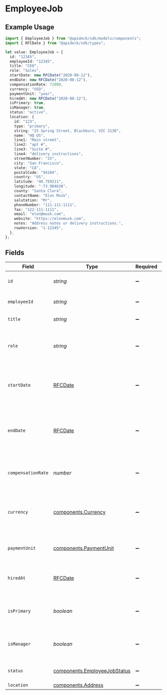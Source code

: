 # EmployeeJob

## Example Usage

```typescript
import { EmployeeJob } from "@apideck/sdk/models/components";
import { RFCDate } from "@apideck/sdk/types";

let value: EmployeeJob = {
  id: "12345",
  employeeId: "12345",
  title: "CEO",
  role: "Sales",
  startDate: new RFCDate("2020-08-12"),
  endDate: new RFCDate("2020-08-12"),
  compensationRate: 72000,
  currency: "USD",
  paymentUnit: "year",
  hiredAt: new RFCDate("2020-08-12"),
  isPrimary: true,
  isManager: true,
  status: "active",
  location: {
    id: "123",
    type: "primary",
    string: "25 Spring Street, Blackburn, VIC 3130",
    name: "HQ US",
    line1: "Main street",
    line2: "apt #",
    line3: "Suite #",
    line4: "delivery instructions",
    streetNumber: "25",
    city: "San Francisco",
    state: "CA",
    postalCode: "94104",
    country: "US",
    latitude: "40.759211",
    longitude: "-73.984638",
    county: "Santa Clara",
    contactName: "Elon Musk",
    salutation: "Mr",
    phoneNumber: "111-111-1111",
    fax: "122-111-1111",
    email: "elon@musk.com",
    website: "https://elonmusk.com",
    notes: "Address notes or delivery instructions.",
    rowVersion: "1-12345",
  },
};
```

## Fields

| Field                                                                                                                              | Type                                                                                                                               | Required                                                                                                                           | Description                                                                                                                        | Example                                                                                                                            |
| ---------------------------------------------------------------------------------------------------------------------------------- | ---------------------------------------------------------------------------------------------------------------------------------- | ---------------------------------------------------------------------------------------------------------------------------------- | ---------------------------------------------------------------------------------------------------------------------------------- | ---------------------------------------------------------------------------------------------------------------------------------- |
| `id`                                                                                                                               | *string*                                                                                                                           | :heavy_minus_sign:                                                                                                                 | A unique identifier for an object.                                                                                                 | 12345                                                                                                                              |
| `employeeId`                                                                                                                       | *string*                                                                                                                           | :heavy_minus_sign:                                                                                                                 | A unique identifier for an object.                                                                                                 | 12345                                                                                                                              |
| `title`                                                                                                                            | *string*                                                                                                                           | :heavy_minus_sign:                                                                                                                 | The job title of the person.                                                                                                       | CEO                                                                                                                                |
| `role`                                                                                                                             | *string*                                                                                                                           | :heavy_minus_sign:                                                                                                                 | The position and responsibilities of the person within the organization.                                                           | Sales                                                                                                                              |
| `startDate`                                                                                                                        | [RFCDate](../../types/rfcdate.md)                                                                                                  | :heavy_minus_sign:                                                                                                                 | The date on which the employee starts working in their current job role.                                                           | 2020-08-12                                                                                                                         |
| `endDate`                                                                                                                          | [RFCDate](../../types/rfcdate.md)                                                                                                  | :heavy_minus_sign:                                                                                                                 | The date on which the employee leaves or is expected to leave their current job role.                                              | 2020-08-12                                                                                                                         |
| `compensationRate`                                                                                                                 | *number*                                                                                                                           | :heavy_minus_sign:                                                                                                                 | The rate of pay for the employee in their current job role.                                                                        | 72000                                                                                                                              |
| `currency`                                                                                                                         | [components.Currency](../../models/components/currency.md)                                                                         | :heavy_minus_sign:                                                                                                                 | Indicates the associated currency for an amount of money. Values correspond to [ISO 4217](https://en.wikipedia.org/wiki/ISO_4217). | USD                                                                                                                                |
| `paymentUnit`                                                                                                                      | [components.PaymentUnit](../../models/components/paymentunit.md)                                                                   | :heavy_minus_sign:                                                                                                                 | Unit of measurement for employee compensation.                                                                                     | year                                                                                                                               |
| `hiredAt`                                                                                                                          | [RFCDate](../../types/rfcdate.md)                                                                                                  | :heavy_minus_sign:                                                                                                                 | The date on which the employee was hired by the organization                                                                       | 2020-08-12                                                                                                                         |
| `isPrimary`                                                                                                                        | *boolean*                                                                                                                          | :heavy_minus_sign:                                                                                                                 | Indicates whether this the employee's primary job.                                                                                 | true                                                                                                                               |
| `isManager`                                                                                                                        | *boolean*                                                                                                                          | :heavy_minus_sign:                                                                                                                 | Indicates whether this the employee has a manager role.                                                                            | true                                                                                                                               |
| `status`                                                                                                                           | [components.EmployeeJobStatus](../../models/components/employeejobstatus.md)                                                       | :heavy_minus_sign:                                                                                                                 | Indicates the status of the job.                                                                                                   | active                                                                                                                             |
| `location`                                                                                                                         | [components.Address](../../models/components/address.md)                                                                           | :heavy_minus_sign:                                                                                                                 | N/A                                                                                                                                |                                                                                                                                    |